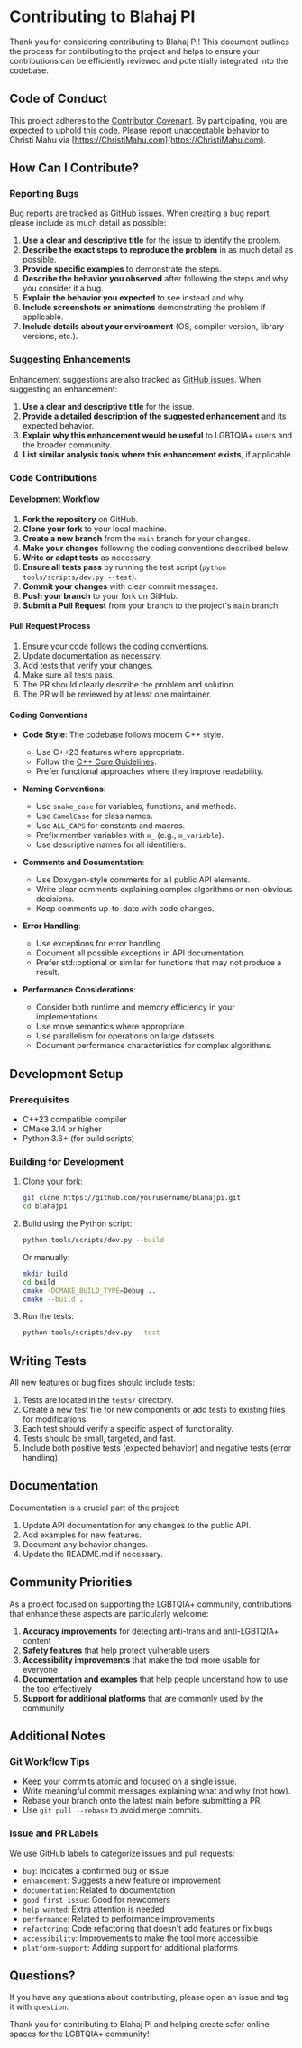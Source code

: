 # Contributing to Blahaj PI

Thank you for considering contributing to Blahaj PI! This document outlines the process for contributing to the project and helps to ensure your contributions can be efficiently reviewed and potentially integrated into the codebase.

## Code of Conduct

This project adheres to the [Contributor Covenant](CODE_OF_CONDUCT.md). By participating, you are expected to uphold this code. Please report unacceptable behavior to Christi Mahu via [https://ChristiMahu.com](https://ChristiMahu.com).

## How Can I Contribute?

### Reporting Bugs

Bug reports are tracked as [GitHub issues](https://github.com/christimahu/blahajpi/issues). When creating a bug report, please include as much detail as possible:

1. **Use a clear and descriptive title** for the issue to identify the problem.
2. **Describe the exact steps to reproduce the problem** in as much detail as possible.
3. **Provide specific examples** to demonstrate the steps.
4. **Describe the behavior you observed** after following the steps and why you consider it a bug.
5. **Explain the behavior you expected** to see instead and why.
6. **Include screenshots or animations** demonstrating the problem if applicable.
7. **Include details about your environment** (OS, compiler version, library versions, etc.).

### Suggesting Enhancements

Enhancement suggestions are also tracked as [GitHub issues](https://github.com/christimahu/blahajpi/issues). When suggesting an enhancement:

1. **Use a clear and descriptive title** for the issue.
2. **Provide a detailed description of the suggested enhancement** and its expected behavior.
3. **Explain why this enhancement would be useful** to LGBTQIA+ users and the broader community.
4. **List similar analysis tools where this enhancement exists**, if applicable.

### Code Contributions

#### Development Workflow

1. **Fork the repository** on GitHub.
2. **Clone your fork** to your local machine.
3. **Create a new branch** from the `main` branch for your changes.
4. **Make your changes** following the coding conventions described below.
5. **Write or adapt tests** as necessary.
6. **Ensure all tests pass** by running the test script (`python tools/scripts/dev.py --test`).
7. **Commit your changes** with clear commit messages.
8. **Push your branch** to your fork on GitHub.
9. **Submit a Pull Request** from your branch to the project's `main` branch.

#### Pull Request Process

1. Ensure your code follows the coding conventions.
2. Update documentation as necessary.
3. Add tests that verify your changes.
4. Make sure all tests pass.
5. The PR should clearly describe the problem and solution.
6. The PR will be reviewed by at least one maintainer.

#### Coding Conventions

- **Code Style**: The codebase follows modern C++ style.
  - Use C++23 features where appropriate.
  - Follow the [C++ Core Guidelines](https://isocpp.github.io/CppCoreGuidelines/CppCoreGuidelines).
  - Prefer functional approaches where they improve readability.

- **Naming Conventions**:
  - Use `snake_case` for variables, functions, and methods.
  - Use `CamelCase` for class names.
  - Use `ALL_CAPS` for constants and macros.
  - Prefix member variables with `m_` (e.g., `m_variable`).
  - Use descriptive names for all identifiers.

- **Comments and Documentation**:
  - Use Doxygen-style comments for all public API elements.
  - Write clear comments explaining complex algorithms or non-obvious decisions.
  - Keep comments up-to-date with code changes.

- **Error Handling**:
  - Use exceptions for error handling.
  - Document all possible exceptions in API documentation.
  - Prefer std::optional or similar for functions that may not produce a result.

- **Performance Considerations**:
  - Consider both runtime and memory efficiency in your implementations.
  - Use move semantics where appropriate.
  - Use parallelism for operations on large datasets.
  - Document performance characteristics for complex algorithms.

## Development Setup

### Prerequisites

- C++23 compatible compiler
- CMake 3.14 or higher
- Python 3.6+ (for build scripts)

### Building for Development

1. Clone your fork:
   ```bash
   git clone https://github.com/yourusername/blahajpi.git
   cd blahajpi
   ```

2. Build using the Python script:
   ```bash
   python tools/scripts/dev.py --build
   ```

   Or manually:
   ```bash
   mkdir build
   cd build
   cmake -DCMAKE_BUILD_TYPE=Debug ..
   cmake --build .
   ```

3. Run the tests:
   ```bash
   python tools/scripts/dev.py --test
   ```

## Writing Tests

All new features or bug fixes should include tests:

1. Tests are located in the `tests/` directory.
2. Create a new test file for new components or add tests to existing files for modifications.
3. Each test should verify a specific aspect of functionality.
4. Tests should be small, targeted, and fast.
5. Include both positive tests (expected behavior) and negative tests (error handling).

## Documentation

Documentation is a crucial part of the project:

1. Update API documentation for any changes to the public API.
2. Add examples for new features.
3. Document any behavior changes.
4. Update the README.md if necessary.

## Community Priorities

As a project focused on supporting the LGBTQIA+ community, contributions that enhance these aspects are particularly welcome:

1. **Accuracy improvements** for detecting anti-trans and anti-LGBTQIA+ content
2. **Safety features** that help protect vulnerable users
3. **Accessibility improvements** that make the tool more usable for everyone
4. **Documentation and examples** that help people understand how to use the tool effectively
5. **Support for additional platforms** that are commonly used by the community

## Additional Notes

### Git Workflow Tips

- Keep your commits atomic and focused on a single issue.
- Write meaningful commit messages explaining what and why (not how).
- Rebase your branch onto the latest main before submitting a PR.
- Use `git pull --rebase` to avoid merge commits.

### Issue and PR Labels

We use GitHub labels to categorize issues and pull requests:

- `bug`: Indicates a confirmed bug or issue
- `enhancement`: Suggests a new feature or improvement
- `documentation`: Related to documentation
- `good first issue`: Good for newcomers
- `help wanted`: Extra attention is needed
- `performance`: Related to performance improvements
- `refactoring`: Code refactoring that doesn't add features or fix bugs
- `accessibility`: Improvements to make the tool more accessible
- `platform-support`: Adding support for additional platforms

## Questions?

If you have any questions about contributing, please open an issue and tag it with `question`.

Thank you for contributing to Blahaj PI and helping create safer online spaces for the LGBTQIA+ community!
